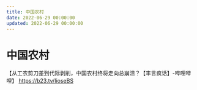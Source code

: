 ```yaml
---
title: 中国农村
date: 2022-06-29 00:00:00
updated: 2022-06-29 00:00:00
---
```


# 中国农村

【从工农剪刀差到代际剥削，中国农村终将走向总崩溃？【丰言疯话】-哔哩哔哩】 https://b23.tv/IioseBS
